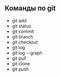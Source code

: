 ## Команды по git
* git add
* git status
* git commit
* git branch
* git checkout 
* git log
* git log --graph
* git pull
* git clone
* git push

